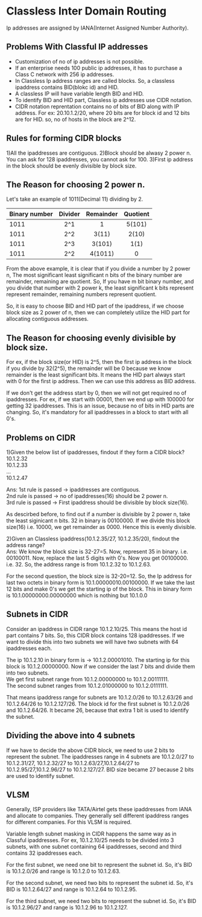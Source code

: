 # Classless Inter Domain Routing

Ip addresses are assigned by IANA(Internet Assigned Number Authority).

Problems With Classful IP addresses
-
- Customization of no of ip addresses is not possible.
- If an enterprise needs 100 public ip addresses, it has to purchase a Class C network with 256 ip addresses.
- In Classless Ip address ranges are called blocks. So, a classless ipaddress contains BID(blokc id) and HID.
- A classless IP will have variable length BID and HID.
- To identify BID and HID part, Classless ip addresses use CIDR notation.
- CIDR notation reprentation contains no of bits of BID along with IP address. For ex: 20.10.1.2/20, where 20 bits are for block id and 12 bits are for HID. so, no of hosts in the block are 2^12.

Rules for forming CIDR blocks
-----------------------------
1)All the ipaddresses are contiguous.
2)Block should be alwasy 2 power n. You can ask for 128 ipaddresses, you cannot ask for 100.
3)First ip address in the block should be evenly divisible by block size.

The Reason for choosing 2 power n.
----------------------------------
Let's take an example of 1011(Decimal 11) dividing by 2.


|Binary number	| Divider	    | Remainder		  |Quotient		   |
|---------------|:-------------:|:---------------:|:--------------:|
|1011	 	 	|2^1    		|1   		      |5(101)		   |
|1011  			|2^2    		|3(11)	   		  |2(10)		   |
|1011  			|2^3    		|3(101)	   		  |1(1)			   |
|1011  			|2^2    		|4(1011)   		  |0			   |

From the above example, it is clear that if you divide a number by 2 power n, The most significant least significant n bits of the binary number are remainder, remaining are quotient. So, If you have m bit binary number, and you divide that number with 2 power k, the least significant k bits represent represent remainder, remaining numbers represent quotient.

So, it is easy to choose BID and HID part of the ipaddress, if we choose block size as 2 power of n, then we can completely utilize the HID part for allocating contiguous addresses.

The Reason for choosing evenly divisible by block size.
-------------------------------------------------------
For ex, if the block size(or HID) is 2^5, then the first ip address in the block if you divide by 32(2^5), the remainder will be 0 because we know remainder is the least significant bits. It means the HID part always start with 0 for the first ip address. Then we can use this address as BID address. 

If we don't get the address start by 0, then we will not get required no of ipaddresses. For ex, if we start with 00001, then we end up with 100000 for getting 32 ipaddresses. This is an issue, because no of bits in HID parts are changing. So, it's mandatory for all ipaddresses in a block to start with all 0's.

Problems on CIDR
----------------
1)Given the below list of ipaddresses, findout if they form a CIDR block?<br>
10.1.2.32<br>
10.1.2.33<br>
...<br>
10.1.2.47

Ans: 
1st rule is passed -> ipaddresses are contiguous.<br>
2nd rule is passed -> no of ipaddresses(16) should be 2 power n. <br>
3rd rule is passed -> First ipaddress should be divisible by block size(16).<br>

As descirbed before, to find out if a number is divisible by 2 power n, take the least siginicant n bits. 32 in binary is 00100000. If we divide this block size(16) i.e. 10000, we get remainder as 0000. Hence this is evenly divisible.

2)Given an Classless ipaddress(10.1.2.35/27, 10.1.2.35/20), findout the address range?<br>
Ans: We know the block size is 32-27=5. Now, represent 35 in binary. i.e. 00100011. Now, replace the last 5 digits with 0's. Now you get 00100000. i.e. 32. So, the address range is from 10.1.2.32 to 10.1.2.63.

For the second question, the block size is 32-20=12. So, the Ip address for last two octets in binary form is 10.1.00000010.00100000. If we take the last 12 bits and make 0's we get the starting ip of the block. This in binary form is 10.1.00000000.00000000 which is nothing but 10.1.0.0

Subnets in CIDR
---------------
Consider an ipaddress in CIDR range 10.1.2.10/25. This means the host id part contains 7 bits. So, this CIDR block contains 128 ipaddresses. If we want to divide this into two subnets we will have two subnets with 64 ipaddresses each.

The ip 10.1.2.10 in binary form is -> 10.1.2.00001010. The starting ip for this block is 10.1.2.00000000. Now if we consider the last 7 bits and divide them into two subnets.<br> We get first subnet range from 10.1.2.00000000 to 10.1.2.00111111. <br>
The second subnet ranges from 10.1.2.01000000 to 10.1.2.0111111. 

That means ipaddress range for subnets are 10.1.2.0/26 to 10.1.2.63/26 and 10.1.2.64/26 to 10.1.2.127/26. The block id for the first subnet is 10.1.2.0/26 and 10.1.2.64/26. It became 26, because that extra 1 bit is used to identify the subnet.

Dividing the above into 4 subnets
---------------------------------
If we have to decide the above CIDR block, we need to use 2 bits to represent the subnet. The ipaddresses range in 4 subnets are 10.1.2.0/27 to 10.1.2.31/27, 10.1.2.32/27 to 10.1.2.63/27,10.1.2.64/27 to 10.1.2.95/27,10.1.2.96/27 to 10.1.2.127/27. BID size became 27 because 2 bits are used to identify subnet.

VLSM
----
Generally, ISP providers like TATA/Airtel gets these ipaddresses from IANA and allocate to companies. They generally sell different ipaddress ranges for different companies. For this VLSM is required.

Variable length subnet masking in CIDR happens the same way as in Classful ipaddresses.
For ex, 10.1.2.10/25 needs to be divided into 3 subnets, with one subnet containing 64 ipaddresses, second and third contains 32 ipaddresses each. 

For the first subnet, we need one bit to represent the subnet id. So, it's BID is 10.1.2.0/26 and range is 10.1.2.0 to 10.1.2.63.

For the second subnet, we need two bits to represent the subnet id. So, it's BID is 
10.1.2.64/27 and range is 10.1.2.64 to 10.1.2.95.

For the third subnet, we need two bits to represent the subnet id. So, it's BID is 
10.1.2.96/27 and range is 10.1.2.96 to 10.1.2.127.



